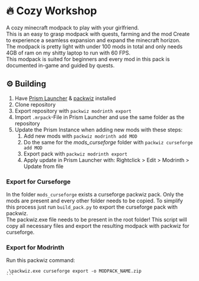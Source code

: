 
# 🔥 Cozy Workshop
A cozy minecraft modpack to play with your girlfriend.  
This is an easy to grasp modpack with quests, farming and the mod Create to experience a seamless expansion and expand the minecraft horizon.  
The modpack is pretty light with under 100 mods in total and only needs 4GB of ram on my shitty laptop to run with 60 FPS.  
This modpack is suited for beginners and every mod in this pack is documented in-game and guided by quests.


## ⚙ Building
1. Have [Prism Launcher](https://prismlauncher.org/) & [packwiz](https://packwiz.infra.link/) installed
2. Clone repository
3. Export repository with `packwiz modrinth export`
4. Import `.mrpack`-File in Prism Launcher and use the same folder as the repository
5. Update the Prism Instance when adding new mods with these steps: 
    1. Add new mods with `packwiz modrinth add MOD`
    2. Do the same for the *mods_curseforge* folder with `packwiz curseforge add MOD`
    2. Export pack with `packwiz modrinth export` 
    3. Apply update in Prism Launcher with: Rightclick > Edit > Modrinth > Update from file


### Export for Curseforge
In the folder `mods_curseforge` exists a curseforge packwiz pack. Only the mods are present and every other folder needs to be copied.
To simplify this process just run `build_pack.py` to export the curseforge pack with packwiz.  
The packwiz.exe file needs to be present in the root folder!
This script will copy all necessary files and export the resulting modpack with packwiz for curseforge. 


### Export for Modrinth
Run this packwiz command:
````
.\packwiz.exe curseforge export -o MODPACK_NAME.zip
```
